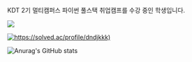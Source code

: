 KDT 2기 멀티캠퍼스 파이썬 풀스택 취업캠프를 수강 중인 학생입니다.

<img src="https://img.shields.io/badge/Android-3DDC84?style=flat-square&logo=Android&logoColor=white"/>

[![https://solved.ac/profile/dndjkkk)](http://mazassumnida.wtf/api/generate_badge?boj={handle})](https://solved.ac/{handle})

![Anurag's GitHub stats](https://github-readme-stats.vercel.app/api?username=fantael95&show_icons=true&theme=radical)
